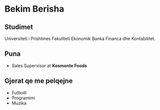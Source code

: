 # Bekim Berisha

## Studimet 
Universiteti i Prishtines 
Fakullteti Ekonomik Banka Financa dhe Kontabilitet.
## Puna
- Sales Supervisor at **Kosmonte Foods**
## Gjerat qe me pelqejne
- Futbolli
- Programimi
- Muzika